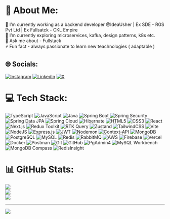 # 💫 About Me:
🔭 I’m currently working as a backend developer @IdeaUsher | Ex SDE - RGS Pvt Ltd | Ex Fullsatck - CKL Empire<br>🌱 I’m currently exploring microservices, kafka, design patterns, k8s etc.<br>💬 Ask me about - Fullstack<br>⚡ Fun fact - always passionate to learn new teachnologies ( adaptable )


## 🌐 Socials:
[![Instagram](https://img.shields.io/badge/Instagram-%23E4405F.svg?logo=Instagram&logoColor=white)](https://instagram.com/itsvedanshh) [![LinkedIn](https://img.shields.io/badge/LinkedIn-%230077B5.svg?logo=linkedin&logoColor=white)](https://linkedin.com/in/vedanshcode) [![X](https://img.shields.io/badge/X-black.svg?logo=X&logoColor=white)](https://x.com/Its_vedanshh) 

# 💻 Tech Stack:
![TypeScript](https://img.shields.io/badge/typescript-%23007ACC.svg?style=for-the-badge&logo=typescript&logoColor=white) 
![JavaScript](https://img.shields.io/badge/javascript-%23323330.svg?style=for-the-badge&logo=javascript&logoColor=%23F7DF1E) 
![Java](https://img.shields.io/badge/java-%23ED8B00.svg?style=for-the-badge&logo=openjdk&logoColor=white) 
![Spring Boot](https://img.shields.io/badge/springboot-%236DB33F.svg?style=for-the-badge&logo=springboot&logoColor=white) 
![Spring Security](https://img.shields.io/badge/spring%20security-%236DB33F.svg?style=for-the-badge&logo=springsecurity&logoColor=white) 
![Spring Data JPA](https://img.shields.io/badge/spring%20data%20jpa-%236DB33F.svg?style=for-the-badge&logo=spring&logoColor=white) 
![Spring Cloud](https://img.shields.io/badge/spring%20cloud-%236DB33F.svg?style=for-the-badge&logo=spring&logoColor=white) 
![Hibernate](https://img.shields.io/badge/hibernate-%23430098.svg?style=for-the-badge&logo=hibernate&logoColor=white) 
![HTML5](https://img.shields.io/badge/html5-%23E34F26.svg?style=for-the-badge&logo=html5&logoColor=white) 
![CSS3](https://img.shields.io/badge/css3-%231572B6.svg?style=for-the-badge&logo=css3&logoColor=white) 
![React](https://img.shields.io/badge/react-%2320232a.svg?style=for-the-badge&logo=react&logoColor=%2361DAFB) 
![Next.js](https://img.shields.io/badge/next.js-000000?style=for-the-badge&logo=nextdotjs&logoColor=white) 
![Redux Toolkit](https://img.shields.io/badge/redux%20toolkit-764ABC?style=for-the-badge&logo=redux&logoColor=white) 
![RTK Query](https://img.shields.io/badge/rtk--query-764ABC?style=for-the-badge&logo=redux&logoColor=white) 
![Zustand](https://img.shields.io/badge/zustand-443E38?style=for-the-badge&logo=zustand&logoColor=white) 
![TailwindCSS](https://img.shields.io/badge/tailwindcss-%2338B2AC.svg?style=for-the-badge&logo=tailwind-css&logoColor=white) 
![Vite](https://img.shields.io/badge/vite-%23646CFF.svg?style=for-the-badge&logo=vite&logoColor=white) 
![NodeJS](https://img.shields.io/badge/node.js-6DA55F?style=for-the-badge&logo=node.js&logoColor=white) 
![Express.js](https://img.shields.io/badge/express.js-%23404d59.svg?style=for-the-badge&logo=express&logoColor=%2361DAFB) 
![JWT](https://img.shields.io/badge/JWT-black?style=for-the-badge&logo=JSON%20web%20tokens) 
![Nodemon](https://img.shields.io/badge/NODEMON-%23323330.svg?style=for-the-badge&logo=nodemon&logoColor=%BBDEAD) 
![Context-API](https://img.shields.io/badge/Context--Api-000000?style=for-the-badge&logo=react) 
![MongoDB](https://img.shields.io/badge/MongoDB-%234ea94b.svg?style=for-the-badge&logo=mongodb&logoColor=white) 
![PostgreSQL](https://img.shields.io/badge/postgresql-%23316192.svg?style=for-the-badge&logo=postgresql&logoColor=white) 
![MySQL](https://img.shields.io/badge/mysql-%2300f.svg?style=for-the-badge&logo=mysql&logoColor=white) 
![Redis](https://img.shields.io/badge/redis-%23DD0031.svg?style=for-the-badge&logo=redis&logoColor=white) 
![RabbitMQ](https://img.shields.io/badge/rabbitmq-FF6600?style=for-the-badge&logo=rabbitmq&logoColor=white) 
![AWS](https://img.shields.io/badge/AWS-%23FF9900.svg?style=for-the-badge&logo=amazon-aws&logoColor=white) 
![Firebase](https://img.shields.io/badge/firebase-%23039BE5.svg?style=for-the-badge&logo=firebase) 
![Vercel](https://img.shields.io/badge/vercel-%23000000.svg?style=for-the-badge&logo=vercel&logoColor=white) 
![Docker](https://img.shields.io/badge/docker-%230db7ed.svg?style=for-the-badge&logo=docker&logoColor=white) 
![Postman](https://img.shields.io/badge/postman-FF6C37?style=for-the-badge&logo=postman&logoColor=white) 
![Git](https://img.shields.io/badge/git-%23F05033.svg?style=for-the-badge&logo=git&logoColor=white) 
![GitHub](https://img.shields.io/badge/github-%23121011.svg?style=for-the-badge&logo=github&logoColor=white) 
![PgAdmin4](https://img.shields.io/badge/pgadmin4-316192?style=for-the-badge&logo=postgresql&logoColor=white) 
![MySQL Workbench](https://img.shields.io/badge/mysql%20workbench-4479A1?style=for-the-badge&logo=mysql&logoColor=white) 
![MongoDB Compass](https://img.shields.io/badge/mongodb%20compass-47A248?style=for-the-badge&logo=mongodb&logoColor=white) 
![RedisInsight](https://img.shields.io/badge/redisinsight-DD0031?style=for-the-badge&logo=redis&logoColor=white) 

# 📊 GitHub Stats:
![](https://github-readme-stats.vercel.app/api?username=vedanshjainvj&theme=dark&hide_border=false&include_all_commits=true&count_private=true)<br/>
![](https://github-readme-streak-stats.herokuapp.com/?user=vedanshjainvj&theme=dark&hide_border=false)<br/>
![](https://github-readme-stats.vercel.app/api/top-langs/?username=vedanshjainvj&theme=dark&hide_border=false&include_all_commits=true&count_private=true&layout=compact)

---
[![](https://visitcount.itsvg.in/api?id=vedanshjainvj&icon=0&color=0)](https://visitcount.itsvg.in)
